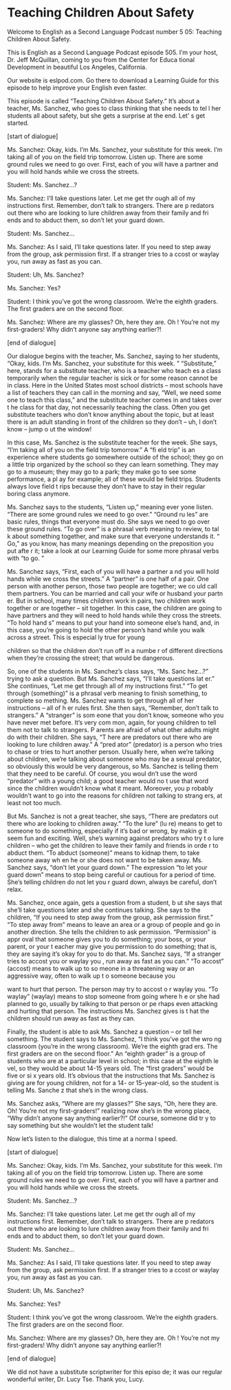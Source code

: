 # Teaching Children About Safety

Welcome to English as a Second Language Podcast number 5 05: Teaching Children About Safety.

This is English as a Second Language Podcast episode 505.  I’m your host, Dr. Jeff McQuillan, coming to you from the Center for Educa tional Development in beautiful Los Angeles, California.

Our website is eslpod.com.  Go there to download a Learning Guide for this episode to help improve your English even faster.

This episode is called “Teaching Children About Safety.”   It’s about a teacher, Ms. Sanchez, who goes to class thinking that she needs to tel l her students all about safety, but she gets a surprise at the end.  Let’ s get started.

[start of dialogue]

Ms. Sanchez:  Okay, kids.  I’m Ms. Sanchez, your substitute for this week.  I’m taking all of you on the field trip tomorrow.  Listen  up.  There are some ground rules we need to go over.  First, each of you will have a  partner and you will hold hands while we cross the streets.

Student:  Ms. Sanchez…?

Ms. Sanchez:  I’ll take questions later.  Let me get thr ough all of my instructions first.  Remember, don’t talk to strangers.  There are p redators out there who are looking to lure children away from their family and fri ends and to abduct them, so don’t let your guard down.

Student:  Ms. Sanchez…

Ms. Sanchez:  As I said, I’ll take questions later.  If you  need to step away from the group, ask permission first.  If a stranger tries to a ccost or waylay you, run away as fast as you can.

Student:  Uh, Ms. Sanchez?

Ms. Sanchez:  Yes?

Student:  I think you’ve got the wrong classroom.  We’re the eighth graders.  The first graders are on the second floor.

 Ms. Sanchez:  Where are my glasses?  Oh, here they are.  Oh !  You’re not my first-graders!  Why didn’t anyone say anything earlier?!

[end of dialogue]

Our dialogue begins with the teacher, Ms. Sanchez, saying to her students, “Okay, kids.  I’m Ms. Sanchez, your substitute for this week. ”  “Substitute,” here, stands for a substitute teacher, who is a teacher who teach es a class temporarily when the regular teacher is sick or for some reason cannot be in class.  Here in the United States most school districts – most schools have a list of teachers they can call in the morning and say, “Well, we need some one to teach this class,” and the substitute teacher comes in and takes over t he class for that day, not necessarily teaching the class.  Often you get substitute  teachers who don’t know anything about the topic, but at least there is an adult standing in front of the children so they don’t – uh, I don’t know – jump o ut the window!

In this case, Ms. Sanchez is the substitute teacher for the week.  She says, “I’m taking all of you on the field trip tomorrow.”  A “fi eld trip” is an experience where students go somewhere outside of the school; they go on a little trip organized by the school so they can learn something.  They may go to a museum; they may go to a park; they make go to see some performance, a pl ay for example; all of these would be field trips.  Students always love field t rips because they don’t have to stay in their regular boring class anymore.

Ms. Sanchez says to the students, “Listen up,” meaning ever yone listen.  “There are some ground rules we need to go over.”  “Ground ru les” are basic rules, things that everyone must do.  She says we need to go over  these ground rules. “To go over” is a phrasal verb meaning to review, to tal k about something together, and make sure that everyone understands it.  “ Go,” as you know, has many meanings depending on the preposition you put afte r it; take a look at our Learning Guide for some more phrasal verbs with “to go. ”

Ms. Sanchez says, “First, each of you will have a partner a nd you will hold hands while we cross the streets.”  A “partner” is one half of a pair.  One person with another person, those two people are together; we co uld call them partners.  You can be married and call your wife or husband your partn er.  But in school, many times children work in pairs, two children work together  or are together – sit together.  In this case, the children are going to have partners and they will need to hold hands while they cross the streets.  “To hold hand s” means to put your hand into someone else’s hand, and, in this case, you’re  going to hold the other person’s hand while you walk across a street.  This is especial ly true for young

 children so that the children don’t run off in a numbe r of different directions when they’re crossing the street; that would be dangerous.

So, one of the students in Ms. Sanchez’s class says, “Ms. Sanc hez…?” trying to ask a question.  But Ms. Sanchez says, “I’ll take questions lat er.”  She continues, “Let me get through all of my instructions first.”  “To  get through (something)” is a phrasal verb meaning to finish something, to complete so mething.  Ms. Sanchez wants to get through all of her instructions – all of h er rules first.  She then says, “Remember, don’t talk to strangers.”  A “stranger” is som eone that you don’t know, someone who you have never met before.  It’s very com mon, again, for young children to tell them not to talk to strangers.  P arents are afraid of what other adults might do with their children.  She says, “T here are predators out there who are looking to lure children away.”  A “pred ator” (predator) is a person who tries to chase or tries to hurt another person.  Usually here, when we’re talking about children, we’re talking about someone who  may be a sexual predator, so obviously this would be very dangerous, so Ms. Sanchez is telling them that they need to be careful.  Of course, you woul dn’t use the word “predator” with a young child; a good teacher would no t use that word since the children wouldn’t know what it meant.  Moreover, you p robably wouldn’t want to go into the reasons for children not talking to strang ers, at least not too much.

But Ms. Sanchez is not a great teacher, she says, “There are predators out there who are looking to children away.”  “To the lure” (lu re) means to get to someone to do something, especially if it’s bad or wrong, by makin g it seem fun and exciting.  Well, she’s warning against predators who try t o lure children – who get the children to leave their family and friends in orde r to abduct them.  “To abduct (someone)” means to kidnap them, to take someone away wh en he or she does not want to be taken away.  Ms. Sanchez says, “don’t let  your guard down.”  The expression “to let your guard down” means to stop being careful or cautious for a period of time.  She’s telling children do not let you r guard down, always be careful, don’t relax.

Ms. Sanchez, once again, gets a question from a student, b ut she says that she’ll take questions later and she continues talking.  She says to the children, “If you need to step away from the group, ask permission first.”  “To step away from” means to leave an area or a group of people and go in  another direction.  She tells the children to ask permission.  “Permission” is appr oval that someone gives you to do something; your boss, or your parent, or your t eacher may give you permission to do something; that is, they are saying it’s okay for you to do that. Ms. Sanchez says, “If a stranger tries to accost you or waylay you , run away as fast as you can.”  “To accost” (accost) means to walk up to so meone in a threatening way or an aggressive way, often to walk up t o someone because you

 want to hurt that person.  The person may try to accost o r waylay you.  “To waylay” (waylay) means to stop someone from going where h e or she had planned to go, usually by talking to that person or pe rhaps even attacking and hurting that person.  The instructions Ms. Sanchez gives is t hat the children should run away as fast as they can.

Finally, the student is able to ask Ms. Sanchez a question – or tell her something. The student says to Ms. Sanchez, “I think you’ve got the wro ng classroom (you’re in the wrong classroom).  We’re the eighth grad ers.  The first graders are on the second floor.”  An “eighth grader” is a group of students who are at a particular level in school; in this case at the eighth le vel, so they would be about 14-15 years old.  The “first graders” would be five or si x years old.  It’s obvious that the instructions that Ms. Sanchez is giving are for young children, not for a 14- or 15-year-old, so the student is telling Ms. Sanche z that she’s in the wrong class.

Ms. Sanchez asks, “Where are my glasses?”  She says, “Oh, here they are.  Oh! You’re not my first-graders!” realizing now she’s in the wrong place, “Why didn’t anyone say anything earlier?!”  Of course, someone did tr y to say something but she wouldn’t let the student talk!

Now let’s listen to the dialogue, this time at a norma l speed.

[start of dialogue]

Ms. Sanchez:  Okay, kids.  I’m Ms. Sanchez, your substitute for this week.  I’m taking all of you on the field trip tomorrow.  Listen  up.  There are some ground rules we need to go over.  First, each of you will have a  partner and you will hold hands while we cross the streets.

Student:  Ms. Sanchez…?

Ms. Sanchez:  I’ll take questions later.  Let me get thr ough all of my instructions first.  Remember, don’t talk to strangers.  There are p redators out there who are looking to lure children away from their family and fri ends and to abduct them, so don’t let your guard down.

Student:  Ms. Sanchez…

Ms. Sanchez:  As I said, I’ll take questions later.  If you  need to step away from the group, ask permission first.  If a stranger tries to a ccost or waylay you, run away as fast as you can.

 Student:  Uh, Ms. Sanchez?

Ms. Sanchez:  Yes?

Student:  I think you’ve got the wrong classroom.  We’re the eighth graders.  The first graders are on the second floor.

Ms. Sanchez:  Where are my glasses?  Oh, here they are.  Oh !  You’re not my first-graders!  Why didn’t anyone say anything earlier?!

[end of dialogue]

We did not have a substitute scriptwriter for this episo de; it was our regular wonderful writer, Dr. Lucy Tse.  Thank you, Lucy.





